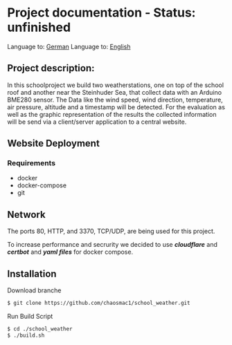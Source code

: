# Project documentation - Status: unfinished

Language to: [German](school_weather/README_DE.md)
Language to: [English](school_weather/README.md)

## Project description:

In this schoolproject we build two weatherstations, one on top of the school roof and another near the Steinhuder Sea,
that collect data with an Arduino BME280 sensor. The Data like the wind speed, wind direction, temperature, air pressure, altitude
and a timestamp will be detected. For the evaluation as well as the graphic representation of the results the collected
information will be send via a client/server application to a central website.

## Website Deployment
### Requirements
- docker
- docker-compose
- git

## Network
The ports 80, HTTP, and 3370, TCP/UDP, are being used for this project.

To increase performance and secrurity we decided to use ***cloudflare*** and ***certbot*** and ***yaml files*** for docker compose.

## Installation
Download branche
```bash
$ git clone https://github.com/chaosmac1/school_weather.git
```
Run Build Script
```bash
$ cd ./school_weather
$ ./build.sh
```
